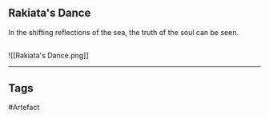 ## Rakiata's Dance
In the shifting reflections of the sea, the truth of the soul can be seen.
## 
![[Rakiata's Dance.png]]

---
## Tags
#Artefact
